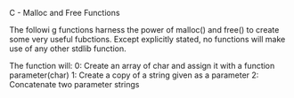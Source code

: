 C - Malloc and Free Functions

The followi g functions harness the power of malloc() and free() to create some
very useful fubctions.
Except explicitly stated, no functions will make use of any other stdlib
function.

The function will:
0: Create an array of char and assign it with a function parameter(char)
1: Create a copy of a string given as a parameter
2: Concatenate two parameter strings